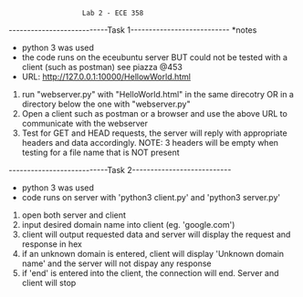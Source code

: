                       Lab 2 - ECE 358
---------------------------Task 1---------------------------
*notes
 - python 3 was used
 - the code runs on the eceubuntu server BUT could not be 
   tested with a client (such as postman) see piazza @453
 - URL: http://127.0.0.1:10000/HellowWorld.html

1. run "webserver.py" with "HelloWorld.html" in the same 
   direcotry OR in a directory below the one with 
   "webserver.py"
2. Open a client such as postman or a browser and use the 
   above URL to communicate with the webserver
3. Test for GET and HEAD requests, the server will reply
   with appropriate headers and data accordingly. 
   NOTE: 3 headers will be empty when testing for a file 
   name that is NOT present

---------------------------Task 2---------------------------
 - python 3 was used
 - code runs on server with 'python3 client.py' and 
   'python3 server.py'
 
1. open both server and client
2. input desired domain name into client (eg. 'google.com')
3. client will output requested data and server will 
   display the request and response in hex
4. if an unknown domain is entered, client will display 
   'Unknown domain name' and the server will not dispay 
   any response
5. if 'end' is entered into the client, the connection 
   will end. Server and client will stop
